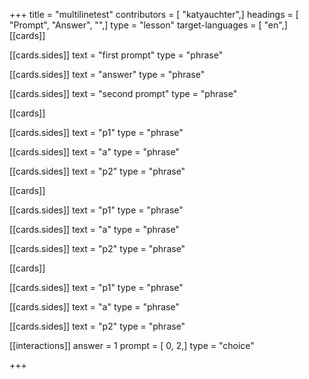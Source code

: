 +++
title = "multilinetest"
contributors = [ "katyauchter",]
headings = [ "Prompt", "Answer", "",]
type = "lesson"
target-languages = [ "en",]
[[cards]]

[[cards.sides]]
text = "first prompt"
type = "phrase"

[[cards.sides]]
text = "answer"
type = "phrase"

[[cards.sides]]
text = "second prompt"
type = "phrase"

[[cards]]

[[cards.sides]]
text = "p1"
type = "phrase"

[[cards.sides]]
text = "a"
type = "phrase"

[[cards.sides]]
text = "p2"
type = "phrase"

[[cards]]

[[cards.sides]]
text = "p1"
type = "phrase"

[[cards.sides]]
text = "a"
type = "phrase"

[[cards.sides]]
text = "p2"
type = "phrase"

[[cards]]

[[cards.sides]]
text = "p1"
type = "phrase"

[[cards.sides]]
text = "a"
type = "phrase"

[[cards.sides]]
text = "p2"
type = "phrase"

[[interactions]]
answer = 1
prompt = [ 0, 2,]
type = "choice"

+++
